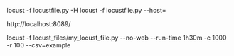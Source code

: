 locust -f locustfile.py -H 
locust -f locustfile.py --host=

http://localhost:8089/


locust -f locust_files/my_locust_file.py --no-web --run-time 1h30m -c 1000 -r 100 --csv=example